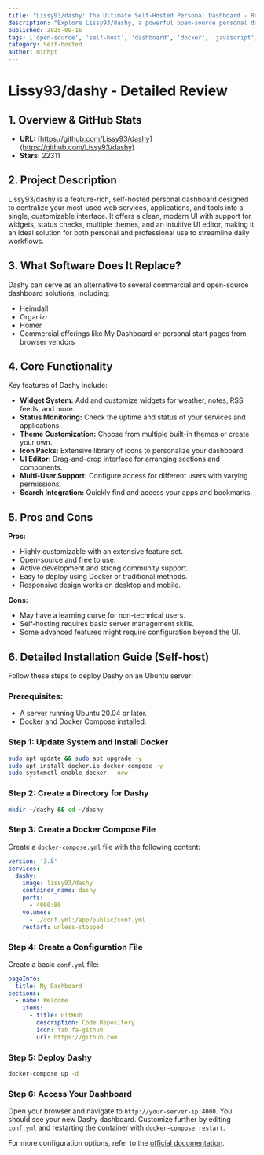 ```yaml
---
title: "Lissy93/dashy: The Ultimate Self-Hosted Personal Dashboard - Review & Setup Guide"
description: "Explore Lissy93/dashy, a powerful open-source personal dashboard with widgets, themes, and status monitoring. Perfect for self-hosting enthusiasts."
published: 2025-09-16
tags: ['open-source', 'self-host', 'dashboard', 'docker', 'javascript', 'vuejs', 'web-app']
category: Self-hosted
author: minhpt
---
```


# Lissy93/dashy - Detailed Review

## 1. Overview & GitHub Stats
- **URL:** [https://github.com/Lissy93/dashy](https://github.com/Lissy93/dashy)
- **Stars:** 22311

## 2. Project Description
Lissy93/dashy is a feature-rich, self-hosted personal dashboard designed to centralize your most-used web services, applications, and tools into a single, customizable interface. It offers a clean, modern UI with support for widgets, status checks, multiple themes, and an intuitive UI editor, making it an ideal solution for both personal and professional use to streamline daily workflows.

## 3. What Software Does It Replace?
Dashy can serve as an alternative to several commercial and open-source dashboard solutions, including:
- Heimdall
- Organizr
- Homer
- Commercial offerings like My Dashboard or personal start pages from browser vendors

## 4. Core Functionality
Key features of Dashy include:
- **Widget System:** Add and customize widgets for weather, notes, RSS feeds, and more.
- **Status Monitoring:** Check the uptime and status of your services and applications.
- **Theme Customization:** Choose from multiple built-in themes or create your own.
- **Icon Packs:** Extensive library of icons to personalize your dashboard.
- **UI Editor:** Drag-and-drop interface for arranging sections and components.
- **Multi-User Support:** Configure access for different users with varying permissions.
- **Search Integration:** Quickly find and access your apps and bookmarks.

## 5. Pros and Cons
**Pros:**
- Highly customizable with an extensive feature set.
- Open-source and free to use.
- Active development and strong community support.
- Easy to deploy using Docker or traditional methods.
- Responsive design works on desktop and mobile.

**Cons:**
- May have a learning curve for non-technical users.
- Self-hosting requires basic server management skills.
- Some advanced features might require configuration beyond the UI.

## 6. Detailed Installation Guide (Self-host)
Follow these steps to deploy Dashy on an Ubuntu server:

### Prerequisites:
- A server running Ubuntu 20.04 or later.
- Docker and Docker Compose installed.

### Step 1: Update System and Install Docker
```bash
sudo apt update && sudo apt upgrade -y
sudo apt install docker.io docker-compose -y
sudo systemctl enable docker --now
```

### Step 2: Create a Directory for Dashy
```bash
mkdir ~/dashy && cd ~/dashy
```

### Step 3: Create a Docker Compose File
Create a `docker-compose.yml` file with the following content:
```yaml
version: '3.8'
services:
  dashy:
    image: lissy93/dashy
    container_name: dashy
    ports:
      - 4000:80
    volumes:
      - ./conf.yml:/app/public/conf.yml
    restart: unless-stopped
```

### Step 4: Create a Configuration File
Create a basic `conf.yml` file:
```yaml
pageInfo:
  title: My Dashboard
sections:
  - name: Welcome
    items:
      - title: GitHub
        description: Code Repository
        icon: fab fa-github
        url: https://github.com
```

### Step 5: Deploy Dashy
```bash
docker-compose up -d
```

### Step 6: Access Your Dashboard
Open your browser and navigate to `http://your-server-ip:4000`. You should see your new Dashy dashboard. Customize further by editing `conf.yml` and restarting the container with `docker-compose restart`.

For more configuration options, refer to the [official documentation](https://dashy.to/docs/).